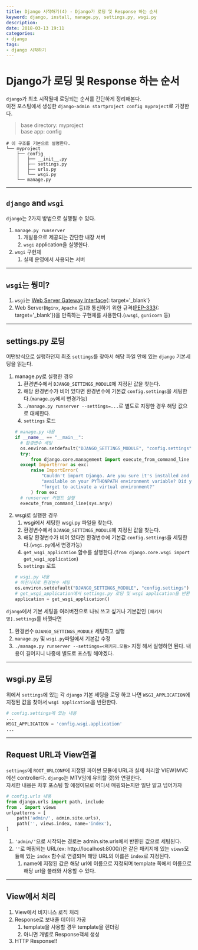 ```yaml
---
title: Django 시작하기(4) - Django가 로딩 및 Response 하는 순서
keyword: django, install, manage.py, settings.py, wsgi.py
description: 
date: 2018-03-13 19:11
categories:
- django
tags:
- django 시작하기
---
```

# Django가 로딩 및 Response 하는 순서
`django`가 최초 시작될때 로딩되는 순서를 간단하게 정리해본다.  
이전 포스팅에서 생성한 `django-admin startproject config myproject`로 가정한다.  

> base directory: myproject  
> base app: config

```shell
# 이 구조를 기본으로 설명한다.
└── myproject
    ├── config
    │   ├── __init__.py
    │   ├── settings.py
    │   ├── urls.py
    │   └── wsgi.py
    └── manage.py
```
---

## `django` and `wsgi`
`django`는 2가지 방법으로 실행될 수 있다.  

1. `manage.py runserver`
    1. 개발용으로 제공되는 간단한 내장 서버
    2. `wsgi` application을 실행한다.
2. `wsgi` 구현체
    1. 실제 운영에서 사용되는 서버

---

## `wsgi`는 뭥미?
1. `wsgi`는 [Web Server Gateway Interface](https://ko.wikipedia.org/wiki/웹_서버_게이트웨이_인터페이스){: target='_blank'}
2. Web Server(`Nginx`, `Apache` 등)과 통신하기 위한 규격([PEP-333](https://www.python.org/dev/peps/pep-0333/){: target='_blank'})을 만족하는 구현체를 사용한다.(`uwsgi`, `gunicorn` 등)

---

## settings.py 로딩
어떤방식으로 실행하던지 최초 `settings`를 찾아서 해당 파일 안에 있는 `django` 기본세팅을 읽는다.

1. manage.py로 실행한 경우
    1. 환경변수에서 `DJANGO_SETTINGS_MODULE`에 지정된 값을 찾는다.
    2. 해당 환경변수가 비어 있다면 환경변수에 기본값 `config.settings`을 세팅한다.(`manage.py`에서 변경가능)
    3. `./manage.py runserver --settings=...`로 별도로 지정한 경우 해당 값으로 대체한다.
    4. `settings` 로드
    ```python
    # manage.py 내용
    if __name__ == "__main__":
      # 환경변수 세팅
      os.environ.setdefault("DJANGO_SETTINGS_MODULE", "config.settings")
      try:
          from django.core.management import execute_from_command_line
      except ImportError as exc:
          raise ImportError(
              "Couldn't import Django. Are you sure it's installed and "
              "available on your PYTHONPATH environment variable? Did you "
              "forget to activate a virtual environment?"
          ) from exc
      # runserver 커맨드 실행
      execute_from_command_line(sys.argv)
    ```
2. wsgi로 실행한 경우
    1. wsgi에서 세팅한 wsgi.py 파일을 찾는다.
    2. 환경변수에서 `DJANGO_SETTINGS_MODULE`에 지정된 값을 찾는다.
    3. 해당 환경변수가 비어 있다면 환경변수에 기본값 `config.settings`을 세팅한다.(`wsgi.py`에서 변경가능)
    4. `get_wsgi_application` 함수를 실행한다.(`from django.core.wsgi import get_wsgi_application`)
    5. `settings` 로드
    ```python
    # wsgi.py 내용
    # 마찬가지로 환경변수 세팅
    os.environ.setdefault("DJANGO_SETTINGS_MODULE", "config.settings")
    # get_wsgi_application에서 settings.py 로딩 및 wsgi application을 반환
    application = get_wsgi_application()
    ```

`django`에서 기본 세팅을 여러버전으로 나눠 쓰고 싶거나 기본값인 `[패키지명].settings`를 바꿧다면
1. 환경변수 `DJANGO_SETTINGS_MODULE` 세팅하고 실행
2. `manage.py` 및 `wsgi.py`파일에서 기본값 수정
3. `./manage.py runserver --settings=<패키지.모듈>` 지정
해서 실행하면 된다. 내용이 길어지니 나중에 별도로 포스팅 해야겠다.

---

## wsgi.py 로딩
위에서 `settings`에 있는 각 `django` 기본 세팅을 로딩 하고 나면 `WSGI_APPLICATION`에 지정된 값을 찾아서 `wsgi application`을 반환한다.

```python
# config.settings에 있는 내용
...
WSGI_APPLICATION = 'config.wsgi.application'
...
```

---

## Request URL과 View연결
`settings`에 `ROOT_URLCONF`에 지정된 파이썬 모듈에 URL과 실제 처리할 VIEW(MVC에선 controller다. `django`는 MTV임에 유의할 것)와 연결한다.  
자세한 내용은 차후 포스팅 할 에정이므로 어디서 매핑되는지만 일단 알고 넘어가자

```python
# config.urls 내용
from django.urls import path, include
from . import views
urlpatterns = [
    path('admin/', admin.site.urls),
    path('', views.index, name='index'),
]
```

1. `'admin/'`으로 시작되는 경로는 admin.site.urls에서 반환된 값으로 세팅된다.
2. `''`로 매핑되는 URL(ex: http://localhost:8000/)은 같은 패키지에 있는 `views`모듈에 있는 `index` 함수로 연결되며 해당 URL의 이름은 `index`로 지정된다.
    1. name에 지정된 값은 해당 url에 이름으로 지정되며 template 쪽에서 이름으로 해당 url을 불러와 사용할 수 있다.

---

## View에서 처리
1. View에서 비지니스 로직 처리
2. Response로 보내줄 데이터 가공
    1. template을 사용할 경우 template을 렌더링
    2. 아니면 개별로 Response객체 생성
3. HTTP Response!!

